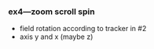 ### ex4—zoom scroll spin

* field rotation according to tracker in #2
* axis y and x (maybe z)

####

